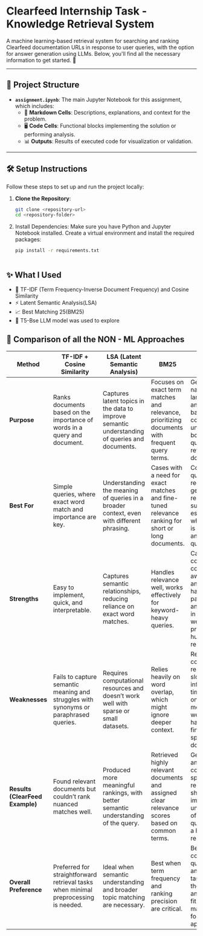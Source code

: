 # Clearfeed Internship Task - Knowledge Retrieval System

A machine learning-based retrieval system for searching and ranking Clearfeed documentation URLs in response to user queries, with the option for answer generation using LLMs. Below, you'll find all the necessary information to get started. 🚀

---

## 📂 Project Structure

- **`assignment.ipynb`**: The main Jupyter Notebook for this assignment, which includes:
  - 📄 **Markdown Cells**: Descriptions, explanations, and context for the problem.
  - 🖥️ **Code Cells**: Functional blocks implementing the solution or performing analysis.
  - 📊 **Outputs**: Results of executed code for visualization or validation.

---

## 🛠️ Setup Instructions

Follow these steps to set up and run the project locally:

1. **Clone the Repository**:
   ```bash
   git clone <repository-url>
   cd <repository-folder>

2. Install Dependencies: Make sure you have Python and Jupyter Notebook installed. Create a virtual environment and install the required packages:
   ```bash
   pip install -r requirements.txt



## ✨ What I Used
  - 📝 TF-IDF (Term Frequency-Inverse Document Frequency) and Cosine Similarity 
  - ⚡  Latent Semantic Analysis(LSA)
  - 📈 Best Matching 25(BM25)
  - 🤖 T5-Bse LLM model was used to explore

## 📂 Comparison of all the NON - ML Approaches

| **Method**       | **TF-IDF + Cosine Similarity**                                                                                      | **LSA (Latent Semantic Analysis)**                                                                                               | **BM25**                                                                                                  | **T5 Base Model**                                                                                                                                     |
|-------------------|-------------------------------------------------------------------------------------------------------------------|-------------------------------------------------------------------------------------------------------------------------------|---------------------------------------------------------------------------------------------------------|-----------------------------------------------------------------------------------------------------------------------------------------------------|
| **Purpose**       | Ranks documents based on the importance of words in a query and document.                                         | Captures latent topics in the data to improve semantic understanding of queries and documents.                                | Focuses on exact term matches and relevance, prioritizing documents with frequent query terms.         | Generates natural language answers based on context, understanding both the query and the retrieved documents.                                      |
| **Best For**      | Simple queries, where exact word match and importance are key.                                                    | Understanding the meaning of queries in a broader context, even with different phrasing.                                      | Cases with a need for exact matches and fine-tuned relevance ranking for short or long documents.      | Complex queries requiring generated responses or summaries, especially when context is needed to answer questions.                                  |
| **Strengths**     | Easy to implement, quick, and interpretable.                                                                      | Captures semantic relationships, reducing reliance on exact word matches.                                                    | Handles relevance well, works effectively for keyword-heavy queries.                                   | Can generate coherent, context-aware answers; handles paraphrasing and nuances in language well; produces human-like responses.                    |
| **Weaknesses**    | Fails to capture semantic meaning and struggles with synonyms or paraphrased queries.                             | Requires computational resources and doesn’t work well with sparse or small datasets.                                         | Relies heavily on word overlap, which might ignore deeper context.                                     | Requires more computational resources; slower inference times; relies on large model weights and is harder to fine-tune for specific domain data.  |
| **Results (ClearFeed Example)** | Found relevant documents but couldn’t rank nuanced matches well.                                             | Produced more meaningful rankings, with better semantic understanding of the query.                                           | Retrieved highly relevant documents and assigned clear relevance scores based on common terms.         | Generated answers with context-specific relevance, showing an improved understanding of the question with a human-like response.                   |
| **Overall Preference** | Preferred for straightforward retrieval tasks when minimal preprocessing is needed.                              | Ideal when semantic understanding and broader topic matching are necessary.                                                  | Best when term frequency and ranking precision are critical.                                           | Best for complex question answering tasks where the generated answer must fit the context, making it ideal for interactive applications.           |


